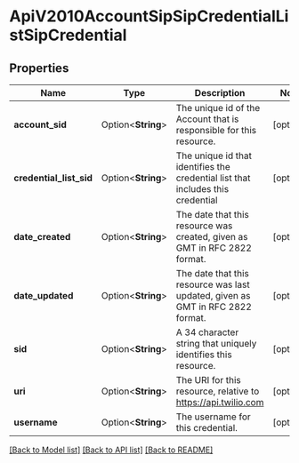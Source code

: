 # ApiV2010AccountSipSipCredentialListSipCredential

## Properties

Name | Type | Description | Notes
------------ | ------------- | ------------- | -------------
**account_sid** | Option<**String**> | The unique id of the Account that is responsible for this resource. | [optional]
**credential_list_sid** | Option<**String**> | The unique id that identifies the credential list that includes this credential | [optional]
**date_created** | Option<**String**> | The date that this resource was created, given as GMT in RFC 2822 format. | [optional]
**date_updated** | Option<**String**> | The date that this resource was last updated, given as GMT in RFC 2822 format. | [optional]
**sid** | Option<**String**> | A 34 character string that uniquely identifies this resource. | [optional]
**uri** | Option<**String**> | The URI for this resource, relative to https://api.twilio.com | [optional]
**username** | Option<**String**> | The username for this credential. | [optional]

[[Back to Model list]](../README.md#documentation-for-models) [[Back to API list]](../README.md#documentation-for-api-endpoints) [[Back to README]](../README.md)


